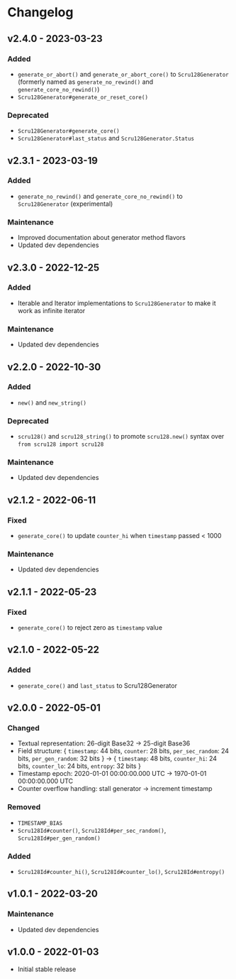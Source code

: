 # Changelog

## v2.4.0 - 2023-03-23

### Added

- `generate_or_abort()` and `generate_or_abort_core()` to `Scru128Generator`
  (formerly named as `generate_no_rewind()` and `generate_core_no_rewind()`)
- `Scru128Generator#generate_or_reset_core()`

### Deprecated

- `Scru128Generator#generate_core()`
- `Scru128Generator#last_status` and `Scru128Generator.Status`

## v2.3.1 - 2023-03-19

### Added

- `generate_no_rewind()` and `generate_core_no_rewind()` to `Scru128Generator`
  (experimental)

### Maintenance

- Improved documentation about generator method flavors
- Updated dev dependencies

## v2.3.0 - 2022-12-25

### Added

- Iterable and Iterator implementations to `Scru128Generator` to make it work as
  infinite iterator

### Maintenance

- Updated dev dependencies

## v2.2.0 - 2022-10-30

### Added

- `new()` and `new_string()`

### Deprecated

- `scru128()` and `scru128_string()` to promote `scru128.new()` syntax over
  `from scru128 import scru128`

### Maintenance

- Updated dev dependencies

## v2.1.2 - 2022-06-11

### Fixed

- `generate_core()` to update `counter_hi` when `timestamp` passed < 1000

### Maintenance

- Updated dev dependencies

## v2.1.1 - 2022-05-23

### Fixed

- `generate_core()` to reject zero as `timestamp` value

## v2.1.0 - 2022-05-22

### Added

- `generate_core()` and `last_status` to Scru128Generator

## v2.0.0 - 2022-05-01

### Changed

- Textual representation: 26-digit Base32 -> 25-digit Base36
- Field structure: { `timestamp`: 44 bits, `counter`: 28 bits, `per_sec_random`:
  24 bits, `per_gen_random`: 32 bits } -> { `timestamp`: 48 bits, `counter_hi`:
  24 bits, `counter_lo`: 24 bits, `entropy`: 32 bits }
- Timestamp epoch: 2020-01-01 00:00:00.000 UTC -> 1970-01-01 00:00:00.000 UTC
- Counter overflow handling: stall generator -> increment timestamp

### Removed

- `TIMESTAMP_BIAS`
- `Scru128Id#counter()`, `Scru128Id#per_sec_random()`, `Scru128Id#per_gen_random()`

### Added

- `Scru128Id#counter_hi()`, `Scru128Id#counter_lo()`, `Scru128Id#entropy()`

## v1.0.1 - 2022-03-20

### Maintenance

- Updated dev dependencies

## v1.0.0 - 2022-01-03

- Initial stable release
